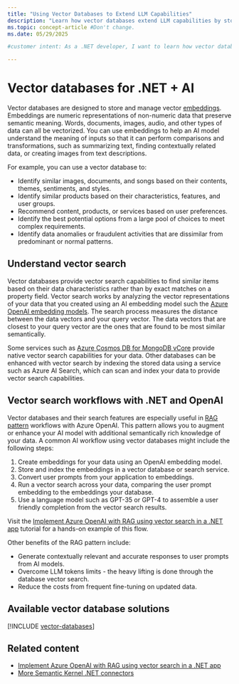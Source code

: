 ```yaml
---
title: "Using Vector Databases to Extend LLM Capabilities"
description: "Learn how vector databases extend LLM capabilities by storing and processing embeddings in .NET."
ms.topic: concept-article #Don't change.
ms.date: 05/29/2025

#customer intent: As a .NET developer, I want to learn how vector databases store and process embeddings in .NET so I can make more data available to LLMs in my apps.

---
```


# Vector databases for .NET + AI

Vector databases are designed to store and manage vector [embeddings](embeddings.md). Embeddings are numeric representations of non-numeric data that preserve semantic meaning. Words, documents, images, audio, and other types of data can all be vectorized. You can use embeddings to help an AI model understand the meaning of inputs so that it can perform comparisons and transformations, such as summarizing text, finding contextually related data, or creating images from text descriptions.

For example, you can use a vector database to:

- Identify similar images, documents, and songs based on their contents, themes, sentiments, and styles.
- Identify similar products based on their characteristics, features, and user groups.
- Recommend content, products, or services based on user preferences.
- Identify the best potential options from a large pool of choices to meet complex requirements.
- Identify data anomalies or fraudulent activities that are dissimilar from predominant or normal patterns.

## Understand vector search

Vector databases provide vector search capabilities to find similar items based on their data characteristics rather than by exact matches on a property field. Vector search works by analyzing the vector representations of your data that you created using an AI embedding model such the [Azure OpenAI embedding models](/azure/ai-services/openai/concepts/models#embeddings-models). The search process measures the distance between the data vectors and your query vector. The data vectors that are closest to your query vector are the ones that are found to be most similar semantically.

Some services such as [Azure Cosmos DB for MongoDB vCore](/azure/cosmos-db/mongodb/vcore/vector-search) provide native vector search capabilities for your data. Other databases can be enhanced with vector search by indexing the stored data using a service such as Azure AI Search, which can scan and index your data to provide vector search capabilities.

## Vector search workflows with .NET and OpenAI

Vector databases and their search features are especially useful in [RAG pattern](rag.md) workflows with Azure OpenAI. This pattern allows you to augment or enhance your AI model with additional semantically rich knowledge of your data. A common AI workflow using vector databases might include the following steps:

1. Create embeddings for your data using an OpenAI embedding model.
1. Store and index the embeddings in a vector database or search service.
1. Convert user prompts from your application to embeddings.
1. Run a vector search across your data, comparing the user prompt embedding to the embeddings your database.
1. Use a language model such as GPT-35 or GPT-4 to assemble a user friendly completion from the vector search results.

Visit the [Implement Azure OpenAI with RAG using vector search in a .NET app](../tutorials/tutorial-ai-vector-search.md) tutorial for a hands-on example of this flow.

Other benefits of the RAG pattern include:

- Generate contextually relevant and accurate responses to user prompts from AI models.
- Overcome LLM tokens limits - the heavy lifting is done through the database vector search.
- Reduce the costs from frequent fine-tuning on updated data.

## Available vector database solutions

[!INCLUDE [vector-databases](../includes/vector-databases.md)]

## Related content

- [Implement Azure OpenAI with RAG using vector search in a .NET app](../tutorials/tutorial-ai-vector-search.md)
- [More Semantic Kernel .NET connectors](https://github.com/microsoft/semantic-kernel/tree/main/dotnet/src/Connectors)

